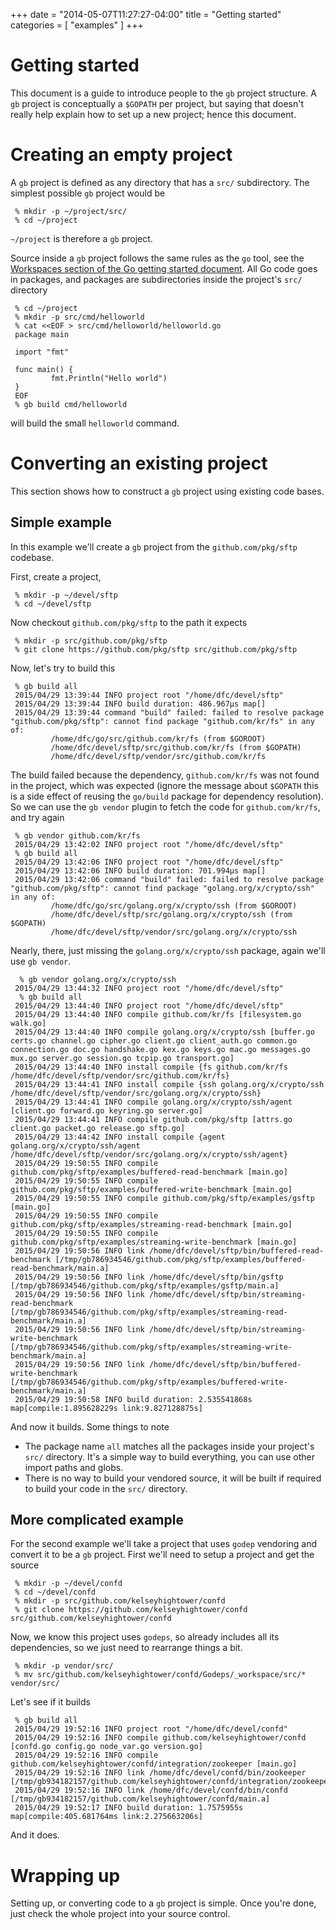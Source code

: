 +++
date        = "2014-05-07T11:27:27-04:00"
title       = "Getting started"
categories  = [ "examples" ]
+++

# Getting started

This document is a guide to introduce people to the `gb` project structure. A `gb` project is conceptually a `$GOPATH` per project, but saying that doesn't really help explain how to set up a new project; hence this document.

# Creating an empty project

A `gb` project is defined as any directory that has a `src/` subdirectory. The simplest possible `gb` project would be

     % mkdir -p ~/project/src/
     % cd ~/project

`~/project` is therefore a `gb` project.

Source inside a `gb` project follows the same rules as the `go` tool, see the [Workspaces section of the Go getting started document](https://golang.org/doc/code.html#Workspaces). All Go code goes in packages, and packages are subdirectories inside the project's `src/` directory

     % cd ~/project
     % mkdir -p src/cmd/helloworld
     % cat <<EOF > src/cmd/helloworld/helloworld.go
     package main
     
     import "fmt"
      
     func main() {
             fmt.Println("Hello world")
     }
     EOF
     % gb build cmd/helloworld

will build the small `helloworld` command.

# Converting an existing project

This section shows how to construct a `gb` project using existing code bases.

## Simple example

In this example we'll create a `gb` project from the `github.com/pkg/sftp` codebase. 

First, create a project,

     % mkdir -p ~/devel/sftp
     % cd ~/devel/sftp

Now checkout `github.com/pkg/sftp` to the path it expects

     % mkdir -p src/github.com/pkg/sftp
     % git clone https://github.com/pkg/sftp src/github.com/pkg/sftp

Now, let's try to build this

     % gb build all
     2015/04/29 13:39:44 INFO project root "/home/dfc/devel/sftp"
     2015/04/29 13:39:44 INFO build duration: 486.967µs map[]
     2015/04/29 13:39:44 command "build" failed: failed to resolve package "github.com/pkg/sftp": cannot find package "github.com/kr/fs" in any of:
             /home/dfc/go/src/github.com/kr/fs (from $GOROOT)
             /home/dfc/devel/sftp/src/github.com/kr/fs (from $GOPATH)
             /home/dfc/devel/sftp/vendor/src/github.com/kr/fs

The build failed because the dependency, `github.com/kr/fs` was not found in the project, which was expected (ignore the message about `$GOPATH` this is a side effect of reusing the `go/build` package for dependency resolution). So we can use the `gb vendor` plugin to fetch the code for `github.com/kr/fs`, and try again

     % gb vendor github.com/kr/fs
     2015/04/29 13:42:02 INFO project root "/home/dfc/devel/sftp"
     % gb build all                                                                                                                   
     2015/04/29 13:42:06 INFO project root "/home/dfc/devel/sftp"
     2015/04/29 13:42:06 INFO build duration: 701.994µs map[]
     2015/04/29 13:42:06 command "build" failed: failed to resolve package "github.com/pkg/sftp": cannot find package "golang.org/x/crypto/ssh" in any of:
             /home/dfc/go/src/golang.org/x/crypto/ssh (from $GOROOT)
             /home/dfc/devel/sftp/src/golang.org/x/crypto/ssh (from $GOPATH)
             /home/dfc/devel/sftp/vendor/src/golang.org/x/crypto/ssh

Nearly, there, just missing the `golang.org/x/crypto/ssh` package, again we'll use `gb vendor`.

      % gb vendor golang.org/x/crypto/ssh
     2015/04/29 13:44:32 INFO project root "/home/dfc/devel/sftp"
      % gb build all                                                                                                                   
     2015/04/29 13:44:40 INFO project root "/home/dfc/devel/sftp"
     2015/04/29 13:44:40 INFO compile github.com/kr/fs [filesystem.go walk.go]
     2015/04/29 13:44:40 INFO compile golang.org/x/crypto/ssh [buffer.go certs.go channel.go cipher.go client.go client_auth.go common.go connection.go doc.go handshake.go kex.go keys.go mac.go messages.go mux.go server.go session.go tcpip.go transport.go]
     2015/04/29 13:44:40 INFO install compile {fs github.com/kr/fs /home/dfc/devel/sftp/vendor/src/github.com/kr/fs}
     2015/04/29 13:44:41 INFO install compile {ssh golang.org/x/crypto/ssh /home/dfc/devel/sftp/vendor/src/golang.org/x/crypto/ssh}
     2015/04/29 13:44:41 INFO compile golang.org/x/crypto/ssh/agent [client.go forward.go keyring.go server.go]
     2015/04/29 13:44:41 INFO compile github.com/pkg/sftp [attrs.go client.go packet.go release.go sftp.go]
     2015/04/29 13:44:42 INFO install compile {agent golang.org/x/crypto/ssh/agent /home/dfc/devel/sftp/vendor/src/golang.org/x/crypto/ssh/agent}
     2015/04/29 19:50:55 INFO compile github.com/pkg/sftp/examples/buffered-read-benchmark [main.go]
     2015/04/29 19:50:55 INFO compile github.com/pkg/sftp/examples/buffered-write-benchmark [main.go]
     2015/04/29 19:50:55 INFO compile github.com/pkg/sftp/examples/gsftp [main.go]
     2015/04/29 19:50:55 INFO compile github.com/pkg/sftp/examples/streaming-read-benchmark [main.go]
     2015/04/29 19:50:55 INFO compile github.com/pkg/sftp/examples/streaming-write-benchmark [main.go]
     2015/04/29 19:50:56 INFO link /home/dfc/devel/sftp/bin/buffered-read-benchmark [/tmp/gb786934546/github.com/pkg/sftp/examples/buffered-read-benchmark/main.a]
     2015/04/29 19:50:56 INFO link /home/dfc/devel/sftp/bin/gsftp [/tmp/gb786934546/github.com/pkg/sftp/examples/gsftp/main.a]
     2015/04/29 19:50:56 INFO link /home/dfc/devel/sftp/bin/streaming-read-benchmark [/tmp/gb786934546/github.com/pkg/sftp/examples/streaming-read-benchmark/main.a]
     2015/04/29 19:50:56 INFO link /home/dfc/devel/sftp/bin/streaming-write-benchmark [/tmp/gb786934546/github.com/pkg/sftp/examples/streaming-write-benchmark/main.a]
     2015/04/29 19:50:56 INFO link /home/dfc/devel/sftp/bin/buffered-write-benchmark [/tmp/gb786934546/github.com/pkg/sftp/examples/buffered-write-benchmark/main.a]
     2015/04/29 19:50:58 INFO build duration: 2.535541868s map[compile:1.895628229s link:9.827128875s]

And now it builds. Some things to note

- The package name `all` matches all the packages inside your project's `src/` directory. It's a simple way to build everything, you can use other import paths and globs.
- There is no way to build your vendored source, it will be built if required to build your code in the `src/` directory.

## More complicated example

For the second example we'll take a project that uses `godep` vendoring and convert it to be a `gb` project. First we'll need to setup a project and get the source

     % mkdir -p ~/devel/confd
     % cd ~/devel/confd
     % mkdir -p src/github.com/kelseyhightower/confd
     % git clone https://github.com/kelseyhightower/confd src/github.com/kelseyhightower/confd  

Now, we know this project uses `godeps`, so already includes all its dependencies, so we just need to rearrange things a bit.
 
     % mkdir -p vendor/src/
     % mv src/github.com/kelseyhightower/confd/Godeps/_workspace/src/* vendor/src/

Let's see if it builds

     % gb build all
     2015/04/29 19:52:16 INFO project root "/home/dfc/devel/confd"
     2015/04/29 19:52:16 INFO compile github.com/kelseyhightower/confd [confd.go config.go node_var.go version.go]
     2015/04/29 19:52:16 INFO compile github.com/kelseyhightower/confd/integration/zookeeper [main.go]
     2015/04/29 19:52:16 INFO link /home/dfc/devel/confd/bin/zookeeper [/tmp/gb934182157/github.com/kelseyhightower/confd/integration/zookeeper/main.a]
     2015/04/29 19:52:16 INFO link /home/dfc/devel/confd/bin/confd [/tmp/gb934182157/github.com/kelseyhightower/confd/main.a]
     2015/04/29 19:52:17 INFO build duration: 1.7575955s map[compile:405.681764ms link:2.275663206s]

And it does.

# Wrapping up

Setting up, or converting code to a `gb` project is simple. Once you're done, just check the whole project into your source control.
